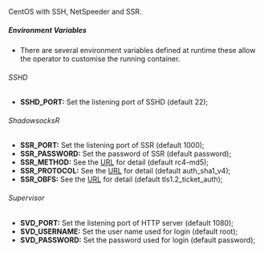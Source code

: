 CentOS with SSH, NetSpeeder and SSR.

##### Environment Variables
- There are several environment variables defined at runtime these allow the operator to customise the running container.

###### SSHD
- **SSHD_PORT:** Set the listening port of SSHD (default 22);

###### ShadowsocksR
- **SSR_PORT:** Set the listening port of SSR (default 1000);
- **SSR_PASSWORD:** Set the password of SSR (default password);
- **SSR_METHOD:** See the [URL](https://github.com/breakwa11/shadowsocks-rss/wiki/obfs) for detail (default rc4-md5);
- **SSR_PROTOCOL:** See the [URL](https://github.com/breakwa11/shadowsocks-rss/wiki/obfs) for detail (default auth_sha1_v4);
- **SSR_OBFS:** See the [URL](https://github.com/breakwa11/shadowsocks-rss/wiki/obfs) for detail (default tls1.2_ticket_auth); 

###### Supervisor
- **SVD_PORT:** Set the listening port of HTTP server (default 1080);
- **SVD_USERNAME:** Set the user name used for login (default root);
- **SVD_PASSWORD:** Set the password used for login (default password);